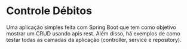 # Controle Débitos

Uma aplicação simples feita com Spring Boot que tem como objetivo mostrar um CRUD usando apis rest. Além disso, há exemplos de como testar todas as camadas da aplicação (controller, service e repository).
